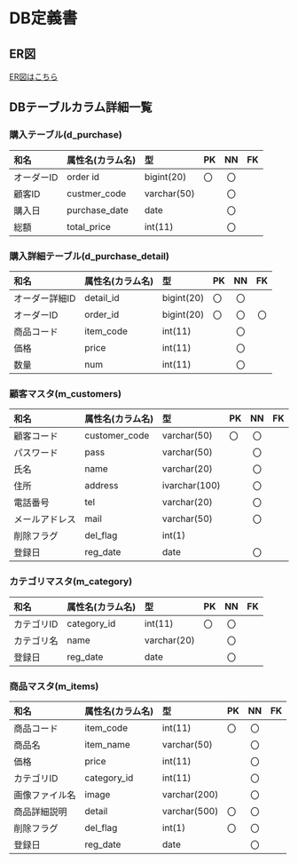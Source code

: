 # DB定義書
## ER図
[ER図はこちら](https://github.com/Aso2001374/2021sys-design/blob/main/0705kadai.md "ER図はこちら")

## DBテーブルカラム詳細一覧

### 購入テーブル(d_purchase)
|和名|属性名(カラム名)|型|PK|NN|FK|
|:---|:-----|:-|:-|:--:|:--:|
|オーダーID|order id|bigint(20)|〇|〇|　|
|顧客ID|custmer_code|varchar(50)| |〇| |
|購入日|purchase_date|date| |〇|　|
|総額|total_price|int(11)| |〇||

### 購入詳細テーブル(d_purchase_detail)
|和名|属性名(カラム名)|型|PK|NN|FK|
|:---|:-----|:--|:-|:--:|:--:|
オーダー詳細ID|detail_id|bigint(20)|〇|〇||　
|オーダーID|order_id|bigint(20)|〇|〇|〇|
|商品コード|item_code|int(11)| |〇|　|
|価格|price|int(11)| |〇||
|数量|num|int(11)| |〇||

### 顧客マスタ(m_customers)
|和名|属性名(カラム名)|型|PK|NN|FK|
|:---|:-----|:--|:--|:--:|:--:|
|顧客コード|customer_code|varchar(50)|〇|〇|　|
|パスワード|pass|varchar(50)| |〇| |
|氏名|name|varchar(20)| |〇|　|
|住所|address|ivarchar(100)| |〇| |
|電話番号|tel|varchar(20)| |〇|　|
|メールアドレス|mail|varchar(50)| |〇| |
|削除フラグ|del_flag|int(1)| | |　|
|登録日|reg_date|date| |〇| |

### カテゴリマスタ(m_category)
|和名|属性名(カラム名)|型|PK|NN|FK|
|:---|:-----|:--|:--|:--:|:--:|
|カテゴリID|category_id|int(11)|〇|〇|　|
|カテゴリ名|name|varchar(20)| |〇| |
|登録日|reg_date|date| |〇| |

### 商品マスタ(m_items)
|和名|属性名(カラム名)|型|PK|NN|FK|
|:---|:-----|:--|:--|:--:|:--:|
|商品コード|item_code|int(11)|〇|〇|　|
|商品名|item_name|varchar(50)| |〇| |
|価格|price|int(11)| |〇|　|
|カテゴリID|category_id|int(11)| |〇| |
|画像ファイル名|image|varchar(200)| |〇|　|
|商品詳細説明|detail|varchar(500)|〇|〇| |
|削除フラグ|del_flag|int(1)|〇|〇|　|
|登録日|reg_date|date| |〇| |

